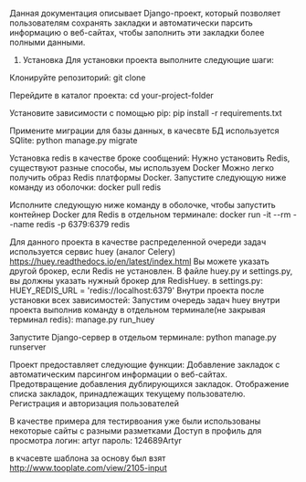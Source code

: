Данная документация описывает Django-проект, который позволяет пользователям сохранять закладки и автоматически парсить информацию о веб-сайтах, чтобы заполнить эти закладки более полными данными.
1. Установка
Для установки проекта выполните следующие шаги:

Клонируйте репозиторий:
git clone <repo>

Перейдите в каталог проекта:
cd your-project-folder

Установите зависимости с помощью pip:
pip install -r requirements.txt

Примените миграции для базы данных, в качесвте БД используется SQlite:
python manage.py migrate

Установка redis в качестве броке сообщений:
Нужно установить Redis, существуют разные способы, мы используем Docker
Можно легко получить образ Redis платформы Docker. Запустите следующую ниже команду из оболочки:
docker pull redis

Исполните следующую ниже команду в оболочке, чтобы запустить контейнер Docker для Redis в отдельном терминале:
docker run -it --rm --name redis -p 6379:6379 redis

Для данного проекта в качестве распределенной очереди задач используется сервис huey (аналог Celery) https://huey.readthedocs.io/en/latest/index.html
Вы можете указать другой брокер, если Redis не установлен. В файле huey.py и settings.py, вы должны указать нужный брокер для RedisHuey.
в settings.py:
HUEY_REDIS_URL = 'redis://localhost:6379'
Внутри проекта после установки всех зависимостей:
Запустим очередь задач huey внутри проекта выполнив команду в отдельном терминале(не закрывая терминал redis):
manage.py run_huey

Запустите Django-сервер в отдельом терминале:
python manage.py runserver

Проект предоставляет следующие функции:
Добавление закладок с автоматическим парсингом информации о веб-сайтах.
Предотвращение добавления дублирующихся закладок.
Отображение списка закладок, принадлежащих текущему пользователю.
Регистрация и авторизация пользователей

В качестве примера для тестирвоания уже были использованы некоторые сайты с разными разметками
Доступ в профиль для просмотра
логин: artyr
пароль: 124689Artyr

в кчасевте шаблона за основу был взят http://www.tooplate.com/view/2105-input
